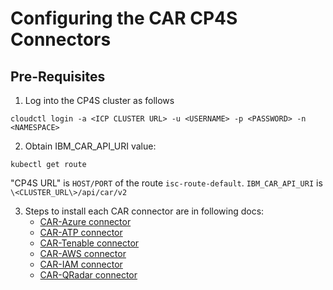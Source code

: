 # Configuring the CAR CP4S Connectors

## **Pre-Requisites**

1. Log into the CP4S cluster as follows

```
cloudctl login -a <ICP CLUSTER URL> -u <USERNAME> -p <PASSWORD> -n <NAMESPACE>
```

2. Obtain IBM_CAR_API_URI value:
```
kubectl get route
```
"CP4S URL" is `HOST/PORT` of the route `isc-route-default`. `IBM_CAR_API_URI` is `\<CLUSTER_URL\>/api/car/v2`

3. Steps to install each CAR connector are in following docs:
    * [CAR-Azure connector](./cp4s-connector-car-azure/README.md)
    * [CAR-ATP connector](./cp4s-connector-car-atp/README.md)
    * [CAR-Tenable connector](./cp4s-connector-car-tenable/README.md)
    * [CAR-AWS connector](./cp4s-connector-car-aws/README.md)
    * [CAR-IAM connector](./cp4s-connector-car-iam/README.md)
    * [CAR-QRadar connector](./cp4s-connector-car-qradar/README.md)